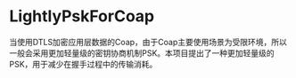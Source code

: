 # LightlyPskForCoap

当使用DTLS加密应用层数据的Coap，由于Coap主要使用场景为受限环境，所以一般会采用更加轻量级的密钥协商机制PSK。本项目提出了一种更加轻量级的PSK，用于减少在握手过程中的传输消耗。